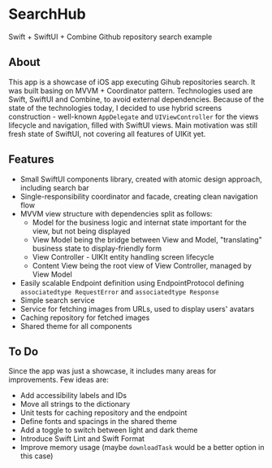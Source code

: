 # SearchHub
Swift + SwiftUI + Combine Github repository search example

## About

This app is a showcase of iOS app executing Gihub repositories search. It was built basing on MVVM + Coordinator pattern. Technologies used are Swift, SwiftUI and Combine, to avoid external dependencies. Because of the state of the technologies today, I decided to use hybrid screens construction - well-known `AppDelegate` and `UIViewController` for the views lifecycle and navigation, filled with SwiftUI views. Main motivation was still fresh state of SwiftUI, not covering all features of UIKit yet. 

## Features

- Small SwiftUI components library, created with atomic design approach, including search bar 
- Single-responsibility coordinator and facade, creating clean navigation flow
- MVVM view structure with dependencies split as follows: 
  - Model for the business logic and internat state important for the view, but not being displayed
  - View Model being the bridge between View and Model, "translating" business state to display-friendly form
  - View Controller - UIKIt entity handling screen lifecycle 
  - Content View being the root view of View Controller, managed by View Model
- Easily scalable Endpoint definition using EndpointProtocol defining `associatedtype RequestError` and `associatedtype Response`
- Simple search service
- Service for fetching images from URLs, used to display users' avatars
- Caching repository for fetched images
- Shared theme for all components

## To Do

Since the app was just a showcase, it includes many areas for improvements. Few ideas are:
- Add accessibility labels and IDs
- Move all strings to the dictionary 
- Unit tests for caching repository and the endpoint 
- Define fonts and spacings in the shared theme 
- Add a toggle to switch between light and dark theme
- Introduce Swift Lint and Swift Format 
- Improve memory usage (maybe `downloadTask` would be a better option in this case)
